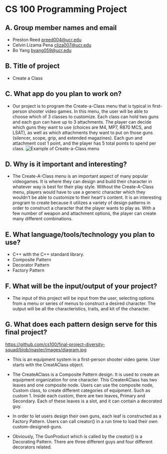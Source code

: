 # CS 100 Programming Project

## A. Group member names and email
* Preston Reed			preed004@ucr.edu
* Celvin Lizama Pena 		cliza007@ucr.edu
* Bo Yang               	byang059@ucr.edu

## B. Title of project
* Create a Class

## C. What app do you plan to work on? 
* Our project is to program the Create-a-Class menu that is typical in first-person shooter video games. In this menu, the user will be able to choose which of 3 classes to customize. Each class can hold two guns and each gun can have up to 3 attachments. The player can decide which guns they want to use (choices are M4, MP7, R870 MCS, and LSAT), as well as which attachments they want to put on those guns (silencer, scope, grip, and extended magazines). Each gun and attachment cost 1 point, and the player has 5 total points to spend per class.
![Example of Create-a-Class menu](https://github.com/cs100/final-project-diversity-squad/blob/master/images/CreateAClass.png?raw=true)

## D. Why is it important and interesting?
* The Create-A-Class menu is an important aspect of many popular videogames. It is where they can design and build their character in whatever way is best for their play style. Without the Create-A-Class menu, players would have to use a generic character which they wouldn't be able to customize to their heart's content. It is an interesting program to create because it utilizes a variety of design patterns in order to construct a character that the player wants to play as. With a few number of weapon and attachment options, the player can create many different combinations.

## E. What language/tools/technology you plan to use?
* C++ with the C++ standard library.
* Composite Pattern
* Decorator Pattern
* Factory Pattern

## F. What will be the input/output of your project?
* The input of this project will be input from the user, selecting options from a menu or series of menus to construct a desired character. The output will be all the characteristics, traits, and kit of the character.

## G. What does each pattern design serve for this final project?
https://github.com/cs100/final-project-diversity-squad/blob/master/images/diagram.jpg 

* This is an equipment system in a first-person shooter video game. User starts with the CreatAClass object. 
 
* The CreateAClass is a Composite Pattern design. It is used to create an equipment organization for one character.  This CreaterAClass has two leaves and one composite node. Users can use the composite node, Custom class, to create different categories of equipment. Such as custom 1.
Inside each custom, there are two leaves, Primary and Secondary. Each of these leaves is a slot, and it can contain a decorated guy. 
 
* In order to let users design their own guns, each leaf is constructed as a Factory Pattern. Users can call creator() in a run time to load their own custom-designed-guns.
 
* Obviously, The GunProduct which is called by the creator() is a Decorating Pattern. There are three different guys and four different decorators related.


